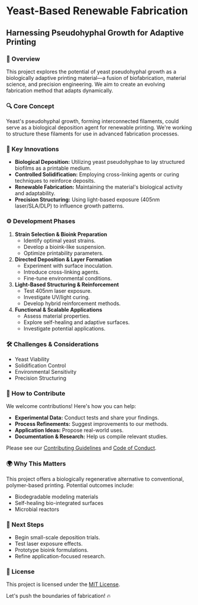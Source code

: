 # Yeast-Based Renewable Fabrication

## Harnessing Pseudohyphal Growth for Adaptive Printing

### 🧬 Overview

This project explores the potential of yeast pseudohyphal growth as a biologically adaptive printing material—a fusion of biofabrication, material science, and precision engineering. We aim to create an evolving fabrication method that adapts dynamically.

### 🔍 Core Concept

Yeast's pseudohyphal growth, forming interconnected filaments, could serve as a biological deposition agent for renewable printing. We're working to structure these filaments for use in advanced fabrication processes.

### 🌟 Key Innovations

* **Biological Deposition:** Utilizing yeast pseudohyphae to lay structured biofilms as a printable medium.
* **Controlled Solidification:** Employing cross-linking agents or curing techniques to reinforce deposits.
* **Renewable Fabrication:** Maintaining the material's biological activity and adaptability.
* **Precision Structuring:** Using light-based exposure (405nm laser/SLA/DLP) to influence growth patterns.

### ⚙️ Development Phases

1.  **Strain Selection & Bioink Preparation**
    * Identify optimal yeast strains.
    * Develop a bioink-like suspension.
    * Optimize printability parameters.
2.  **Directed Deposition & Layer Formation**
    * Experiment with surface inoculation.
    * Introduce cross-linking agents.
    * Fine-tune environmental conditions.
3.  **Light-Based Structuring & Reinforcement**
     * Test 405nm laser exposure.
     * Investigate UV/light curing.
     * Develop hybrid reinforcement methods.
4.  **Functional & Scalable Applications**
    * Assess material properties.
    * Explore self-healing and adaptive surfaces.
    * Investigate potential applications.

### 🛠 Challenges & Considerations

* Yeast Viability
* Solidification Control
* Environmental Sensitivity
* Precision Structuring

### 🤝 How to Contribute

We welcome contributions! Here's how you can help:

* **Experimental Data:** Conduct tests and share your findings.
* **Process Refinements:** Suggest improvements to our methods.
* **Application Ideas:** Propose real-world uses.
* **Documentation & Research:** Help us compile relevant studies.

Please see our [Contributing Guidelines](CONTRIBUTING.md) and [Code of Conduct](CODE_OF_CONDUCT.md).

### 🌍 Why This Matters

This project offers a biologically regenerative alternative to conventional, polymer-based printing.  Potential outcomes include:

* Biodegradable modeling materials
* Self-healing bio-integrated surfaces
* Microbial reactors

### 🚀 Next Steps

* Begin small-scale deposition trials.
* Test laser exposure effects.
* Prototype bioink formulations.
* Refine application-focused research.

### 📄 License

This project is licensed under the [MIT License](LICENSE).

Let's push the boundaries of fabrication! 🔥
